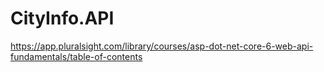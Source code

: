# CityInfo.API
https://app.pluralsight.com/library/courses/asp-dot-net-core-6-web-api-fundamentals/table-of-contents
